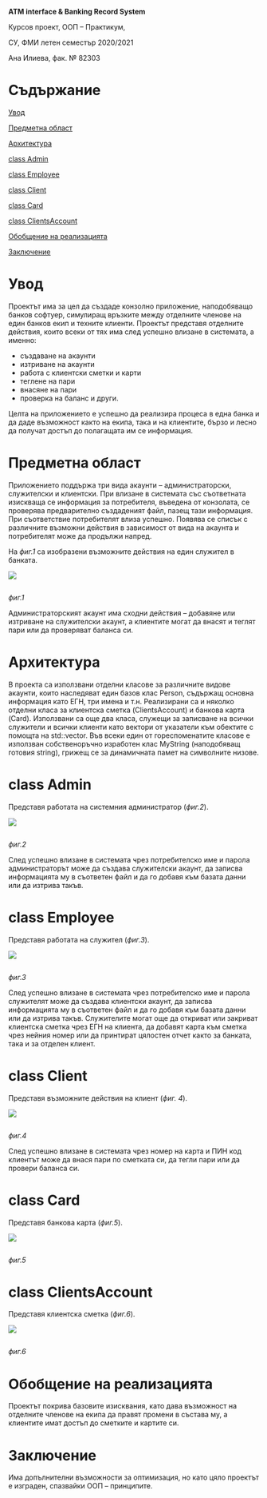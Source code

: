 ﻿

**ATM interface & Banking Record System**

Курсов проект, ООП – Практикум,

СУ, ФМИ летен семестър 2020/2021

Ана Илиева, фак. № 82303


# Съдържание

[Увод	](#_Toc74134090)

[Предметна област	](#_Toc74134091)

[Архитектура	](#_Toc74134092)

[class Admin	](#_Toc74134093)

[class Employee	](#_Toc74134094)

[class Client	](#_Toc74134095)

[class Card	](#_Toc74134096)

[class ClientsAccount	](#_Toc74134097)

[Обобщение на реализацията	](#_Toc74134098)

[Заключение	](#_Toc74134099)



# Увод
Проектът има за цел да създаде конзолно приложение, наподобяващо банков софтуер, симулиращ връзките между отделните членове на един банков екип и техните клиенти. Проектът представя отделните действия, които всеки от тях има след успешно влизане в системата, а именно:

- създаване на акаунти
- изтриване на акаунти
- работа с клиентски сметки и карти
- теглене на пари
- внасяне на пари
- проверка на баланс и други.

Целта на приложението е успешно да реализира процеса в една банка и да даде възможност както на екипа, така и на клиентите, бързо и лесно да получат достъп до полагащата им се информация.
# Предметна област
Приложението поддържа три вида акаунти – администраторски, служителски и клиентски. При влизане в системата със съответната изискваща се информация за потребителя, въведена от конзолата, се проверява предварително създаденият файл, пазещ тази информация. При съответствие потребителят влиза успешно. Появява се списък с различните възможни действия в зависимост от вида на акаунта и потребителят може да продължи напред.  

На *фиг.1* са изобразени възможните действия на един служител в банката.

![](/Images/Aspose.Words.85e4e7f3-c215-4ad9-8e39-28abcb18ba91.002.png) 

`                                                                        `*фиг.1*

Администраторският акаунт има сходни действия – добавяне или изтриване на служителски акаунт, а клиентите могат да внасят и теглят пари или да проверяват баланса си.
# Архитектура
В проекта са използвани отделни класове за различните видове акаунти, които наследяват един базов клас Person, съдържащ основна информация като ЕГН, три имена и т.н. Реализирани са и няколко отделни класа за клиентска сметка (ClientsAccount) и банкова карта (Card). Използвани са още два класа, служещи за записване на всички служители и всички клиенти като вектори от указатели към обектите с помощта на std::vector. Във всеки един от гореспоменатите класове е използван собственоръчно изработен клас MyString (наподобяващ готовия string), грижещ се за динамичната памет на символните низове.

# class Admin
Представя работата на системния администратор (*фиг.2*).

![](/Images/Aspose.Words.85e4e7f3-c215-4ad9-8e39-28abcb18ba91.003.png)

`                                                                                                                                                                 `*фиг.2*

След успешно влизане в системата чрез потребителско име и парола администраторът може да създава служителски акаунт, да записва информацията му в съответен файл и да го добавя към базата данни или да изтрива такъв.
# class Employee
Представя работата на служител (*фиг.3*).

![](/Images/Aspose.Words.85e4e7f3-c215-4ad9-8e39-28abcb18ba91.004.png)

`                                                                                                                                                                 `*фиг.3*

След успешно влизане в системата чрез потребителско име и парола служителят може да създава клиентски акаунт, да записва информацията му в съответен файл и да го добавя към базата данни или да изтрива такъв. Служителите могат още да откриват или закриват клиентска сметка чрез ЕГН на клиента, да добавят карта към сметка чрез нейния номер или да принтират цялостен отчет както за банката, така и за отделен клиент.
# class Client
Представя възможните действия на клиент (*фиг. 4*).

![](/Images/Aspose.Words.85e4e7f3-c215-4ad9-8e39-28abcb18ba91.005.png)

`	                                                                                                                     `*фиг.4*	

След успешно влизане в системата чрез номер на карта и ПИН код клиентът може да внася пари по сметката си, да тегли пари или да провери баланса си.
# class Card	
Представя банкова карта (*фиг.5*).

![](/Images/Aspose.Words.85e4e7f3-c215-4ad9-8e39-28abcb18ba91.006.png)

`                                                                                                                        `*фиг.5*
# class ClientsAccount
Представя клиентска сметка (*фиг.6*).

![](/Images/Aspose.Words.85e4e7f3-c215-4ad9-8e39-28abcb18ba91.007.png)

`                                                                                                                        `*фиг.6*
# Обобщение на реализацията
Проектът покрива базовите изисквания, като дава възможност на отделните членове на екипа да правят промени в състава му, а клиентите имат достъп до сметките и картите си.
# Заключение
Има допълнителни възможности за оптимизация, но като цяло проектът е изграден, спазвайки ООП – принципите.


